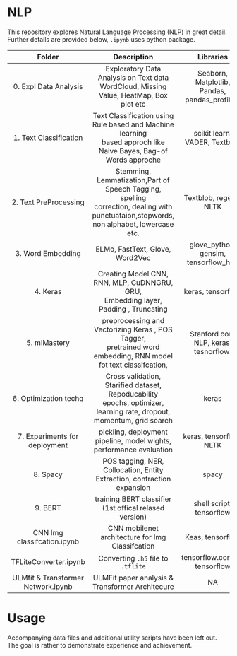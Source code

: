 # NLP

This repository explores Natural Language Processing (NLP) in great detail. 
Further details are provided below, `.ipynb` uses python package.

| Folder                |      Description      |  Libraries |
|:----------:|:-------------:|:------:|
| 0. Expl Data Analysis |  Exploratory Data Analysis on Text data <br> WordCloud, Missing Value, HeatMap, Box plot etc  | Seaborn, Matplotlib, Pandas,<br> pandas_profiling   |
| 1. Text Classification |    Text Classification using Rule based and Machine learning <br>based approch like Naive Bayes, Bag-of Words approche    |   scikit learn, VADER, Textblob |
| 2. Text PreProcessing| Stemming, Lemmatization,Part of Speech Tagging, spelling  <br> correction, dealing with punctuataion,stopwords, non alphabet, lowercase etc. |  Textblob, regexp, NLTK |
| 3. Word Embedding     |  ELMo, FastText, Glove, Word2Vec | glove_python, gensim, tensorflow_hub  |
| 4. Keras              |    Creating Model CNN, RNN, MLP, CuDNNGRU, GRU, <br> Embedding layer, Padding , Truncating   |   keras, tensorflow |
| 5. mlMastery          | preprocessing and Vectorizing Keras , POS Tagger, <br>pretrained word embedding, RNN model fot text classifcation, |Stanford core NLP, keras, tesnorflow,  |
| 6. Optimization techq | Cross validation, Starified dataset, Repoducability <br> epochs, optimizer, learning rate, dropout, momentum, grid search |    keras |
| 7. Experiments for deployment |  pickling, deployment pipeline, model wights, performance evaluation | keras, tensorflow, NLTK |
| 8. Spacy              |    POS tagging, NER, Collocation, Entity Extraction, contraction expansion   |   spacy |
| 9. BERT               | training BERT classifier (1st offical relased version)|    shell script, tensorflow |
| CNN Img classifcation.ipynb|    CNN mobilenet architecture for Img Classifcation   |   Keas, tensorflow |
| TFLiteConverter.ipynb      | Converting `.h5` file to `.tflite`|     tensorflow.contrib, tensorflow |
| ULMfit & Transformer Network.ipynb | ULMFit paper analysis & Transformer Architecure  |     NA |



# Usage
Accompanying data files and additional utility scripts have been left out. The goal is rather to demonstrate experience and achievement.

